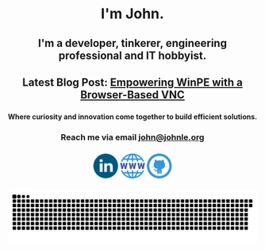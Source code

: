 <h1 align="center">I'm John.</h1>
<h2 align="center">I'm a developer, tinkerer, engineering professional and IT hobbyist.</h2>
<h2 align="center">Latest Blog Post: <a href="https://johnle.org/blog/post/2024/09/04/WinPE-VNC.html">Empowering WinPE with a Browser-Based VNC</a></h2>

###

<h4 align="center">Where curiosity and innovation come together to build efficient solutions.</h4>
<h3 align="center">Reach me via email <a href="mailto:john@johnle.org">john@johnle.org</a></h3>

###

<div align="center">
  <a href="https://linkedin.com/in/johnle" target="blank"><img align="center" src="https://raw.githubusercontent.com/9-5/9-5/main/linkedin.png" alt="johnle" height="50" width="50" /></a>
<a href="https://johnle.org/"><img align="center" src="https://raw.githubusercontent.com/9-5/9-5/main/web.png" alt="johnle.org" height="50" width="50" /></a>
<a href="https://github.com/9-5/"><img align="center" src="https://raw.githubusercontent.com/9-5/9-5/main/github.png" height="50" width="50" /></a>
</div>

###

<img align="center" src="https://raw.githubusercontent.com/9-5/9-5/0d67d0923b2e56f3c3495a7d6e0d8cf076fd69d4/snake.svg" />

###
